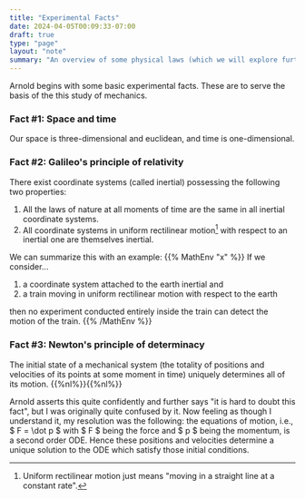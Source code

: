 ```yaml
---
title: "Experimental Facts"
date: 2024-04-05T00:09:33-07:00
draft: true
type: "page"
layout: "note"
summary: "An overview of some physical laws (which we will explore further soon)."
---
```


Arnold begins with some basic experimental facts. 
These are to serve the basis of the this study of mechanics.

### Fact #1: Space and time
Our space is three-dimensional and euclidean, and time is one-dimensional.

### Fact #2: Galileo's principle of relativity
There exist coordinate systems (called inertial) possessing the following two properties:
1. All the laws of nature at all moments of time are the same in all inertial coordinate systems.
2. All coordinate systems in uniform rectilinear motion[^definition of rectilinear] with respect to an inertial one are themselves inertial.

We can summarize this with an example:
{{% MathEnv "x" %}}
If we consider...
1. a coordinate system attached to the earth inertial and
2. a train moving in uniform rectilinear motion with respect to the earth

then no experiment conducted entirely inside the train can detect the motion of the train.
{{% /MathEnv %}}

### Fact #3: Newton's principle of determinacy
The initial state of a mechanical system (the totality of positions and velocities of its points at some moment in time) uniquely determines all of its motion.
{{%nl%}}{{%nl%}}

Arnold asserts this quite confidently and further says "it is hard to doubt this fact", but I was originally quite confused by it.
Now feeling as though I understand it, my resolution was the following: the equations of motion, i.e., $ F = \dot p $ with $ F $ being the force and $ p $ being the momentum, is a second order ODE.
Hence these positions and velocities determine a unique solution to the ODE which satisfy those initial conditions.




[^definition of rectilinear]: Uniform rectilinear motion just means "moving in a straight line at a constant rate".
